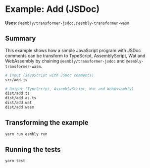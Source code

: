# Example: Add (JSDoc)
**Uses**: `@esmbly/transformer-jsdoc`, `@esmbly-transformer-wasm`

## Summary
This example shows how a simple JavaScript program with JSDoc comments can be transform to TypeScript, AssemblyScript, Wat and WebAssembly by chaining `@esmbly/transformer-jsdoc` and `@esmbly-transformer-wasm`.

```sh
# Input (JavaScript with JSDoc comments)
src/add.js

# Output (TypeScript, AssemblyScript, Wat and WebAssembly)
dist/add.ts
dist/add.as.ts
dist/add.wat
dist/add.wasm
```

## Transforming the example
```sh
yarn run esmbly run
```

## Running the tests
```sh
yarn test
```
